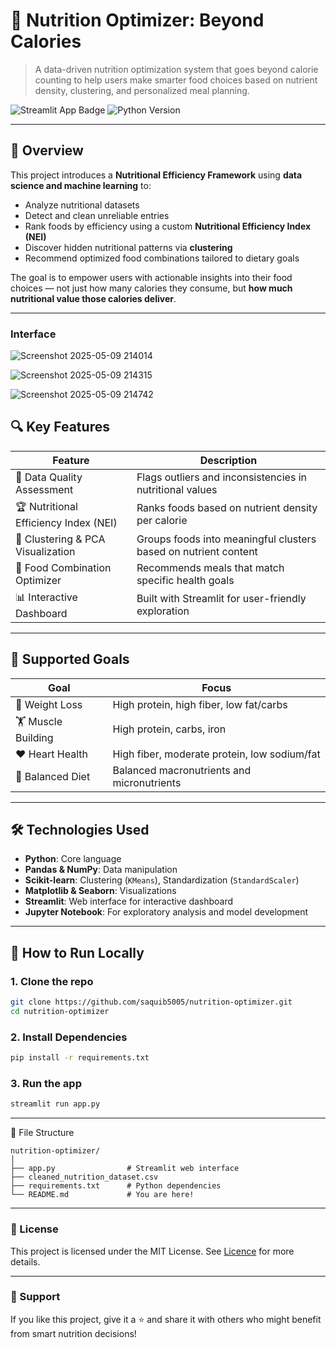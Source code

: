 # 🥗 Nutrition Optimizer: Beyond Calories

> A data-driven nutrition optimization system that goes beyond calorie counting to help users make smarter food choices based on nutrient density, clustering, and personalized meal planning.

![Streamlit App Badge](https://img.shields.io/badge/Streamlit-1.29.0-blue?logo=streamlit )
![Python Version](https://img.shields.io/badge/Python-3.8+-green?logo=python )

---

## 🌟 Overview

This project introduces a **Nutritional Efficiency Framework** using **data science and machine learning** to:

- Analyze nutritional datasets
- Detect and clean unreliable entries
- Rank foods by efficiency using a custom **Nutritional Efficiency Index (NEI)**
- Discover hidden nutritional patterns via **clustering**
- Recommend optimized food combinations tailored to dietary goals

The goal is to empower users with actionable insights into their food choices — not just how many calories they consume, but **how much nutritional value those calories deliver**.

---
### Interface

![Screenshot 2025-05-09 214014](https://github.com/user-attachments/assets/6f338acb-777d-4277-b08d-6bf57ec0b4e1)

![Screenshot 2025-05-09 214315](https://github.com/user-attachments/assets/51eb7cd5-8a16-4d6f-bae9-65ffad7ccb76)

![Screenshot 2025-05-09 214742](https://github.com/user-attachments/assets/143381c9-a29c-454f-85d1-bb618704b85e)

## 🔍 Key Features

| Feature | Description |
|--------|-------------|
| 🧪 Data Quality Assessment | Flags outliers and inconsistencies in nutritional values |
| 🏆 Nutritional Efficiency Index (NEI) | Ranks foods based on nutrient density per calorie |
| 🧠 Clustering & PCA Visualization | Groups foods into meaningful clusters based on nutrient content |
| 🥗 Food Combination Optimizer | Recommends meals that match specific health goals |
| 📊 Interactive Dashboard | Built with Streamlit for user-friendly exploration |

---

## 🎯 Supported Goals

| Goal | Focus |
|------|-------|
| 💪 Weight Loss | High protein, high fiber, low fat/carbs |
| 🏋️ Muscle Building | High protein, carbs, iron |
| ❤️ Heart Health | High fiber, moderate protein, low sodium/fat |
| 🧬 Balanced Diet | Balanced macronutrients and micronutrients |

---

## 🛠️ Technologies Used

- **Python**: Core language
- **Pandas & NumPy**: Data manipulation
- **Scikit-learn**: Clustering (`KMeans`), Standardization (`StandardScaler`)
- **Matplotlib & Seaborn**: Visualizations
- **Streamlit**: Web interface for interactive dashboard
- **Jupyter Notebook**: For exploratory analysis and model development

---

## 🚀 How to Run Locally

### 1. Clone the repo

```bash
git clone https://github.com/saquib5005/nutrition-optimizer.git 
cd nutrition-optimizer
```

### 2. Install Dependencies
```bash
pip install -r requirements.txt
```

### 3. Run the app
```bash
streamlit run app.py
```

---

📁 File Structure

```
nutrition-optimizer/
│
├── app.py                # Streamlit web interface
├── cleaned_nutrition_dataset.csv
├── requirements.txt      # Python dependencies
└── README.md             # You are here!
```

---

### 📜 License
This project is licensed under the MIT License. See [Licence](LICENSE) for more details.

---

### 💌 Support
If you like this project, give it a ⭐ and share it with others who might benefit from smart nutrition decisions!
